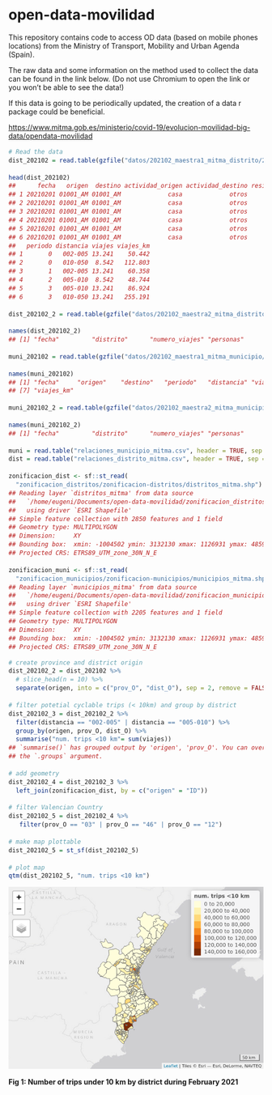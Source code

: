 open-data-movilidad
================

This repository contains code to access OD data (based on mobile phones
locations) from the Ministry of Transport, Mobility and Urban Agenda
(Spain).

The raw data and some information on the method used to collect the data
can be found in the link below. (Do not use Chromium to open the link or
you won’t be able to see the data!)

If this data is going to be periodically updated, the creation of a data r package could be beneficial.

<https://www.mitma.gob.es/ministerio/covid-19/evolucion-movilidad-big-data/opendata-movilidad>

``` r
# Read the data
dist_202102 = read.table(gzfile("datos/202102_maestra1_mitma_distrito/20210201_maestra_1_mitma_distrito.txt.gz"), header = TRUE, sep = "|")

head(dist_202102)
##      fecha   origen  destino actividad_origen actividad_destino residencia edad
## 1 20210201 01001_AM 01001_AM             casa             otros          1   NA
## 2 20210201 01001_AM 01001_AM             casa             otros          1   NA
## 3 20210201 01001_AM 01001_AM             casa             otros          1   NA
## 4 20210201 01001_AM 01001_AM             casa             otros          1   NA
## 5 20210201 01001_AM 01001_AM             casa             otros          1   NA
## 6 20210201 01001_AM 01001_AM             casa             otros          1   NA
##   periodo distancia viajes viajes_km
## 1       0   002-005 13.241    50.442
## 2       0   010-050  8.542   112.803
## 3       1   002-005 13.241    60.358
## 4       2   005-010  8.542    48.744
## 5       3   005-010 13.241    86.924
## 6       3   010-050 13.241   255.191

dist_202102_2 = read.table(gzfile("datos/202102_maestra2_mitma_distrito/20210201_maestra_2_mitma_distrito.txt.gz"), header = TRUE, sep = "|")

names(dist_202102_2)
## [1] "fecha"         "distrito"      "numero_viajes" "personas"

muni_202102 = read.table(gzfile("datos/202102_maestra1_mitma_municipio/20210201_maestra_1_mitma_municipio.txt.gz"), header = TRUE, sep = "|")

names(muni_202102)
## [1] "fecha"     "origen"    "destino"   "periodo"   "distancia" "viajes"   
## [7] "viajes_km"

muni_202102_2 = read.table(gzfile("datos/202102_maestra2_mitma_municipio/20210201_maestra_2_mitma_municipio.txt.gz"), header = TRUE, sep = "|")

names(muni_202102_2)
## [1] "fecha"         "distrito"      "numero_viajes" "personas"

muni = read.table("relaciones_municipio_mitma.csv", header = TRUE, sep = "|")
dist = read.table("relaciones_distrito_mitma.csv", header = TRUE, sep = "|")

zonificacion_dist <- sf::st_read(
  "zonificacion_distritos/zonificacion-distritos/distritos_mitma.shp")
## Reading layer `distritos_mitma' from data source 
##   `/home/eugeni/Documents/open-data-movilidad/zonificacion_distritos/zonificacion-distritos/distritos_mitma.shp' 
##   using driver `ESRI Shapefile'
## Simple feature collection with 2850 features and 1 field
## Geometry type: MULTIPOLYGON
## Dimension:     XY
## Bounding box:  xmin: -1004502 ymin: 3132130 xmax: 1126931 ymax: 4859240
## Projected CRS: ETRS89_UTM_zone_30N_N_E

zonificacion_muni <- sf::st_read(
  "zonificacion_municipios/zonificacion-municipios/municipios_mitma.shp")
## Reading layer `municipios_mitma' from data source 
##   `/home/eugeni/Documents/open-data-movilidad/zonificacion_municipios/zonificacion-municipios/municipios_mitma.shp' 
##   using driver `ESRI Shapefile'
## Simple feature collection with 2205 features and 1 field
## Geometry type: MULTIPOLYGON
## Dimension:     XY
## Bounding box:  xmin: -1004502 ymin: 3132130 xmax: 1126931 ymax: 4859240
## Projected CRS: ETRS89_UTM_zone_30N_N_E
```

``` r
# create province and district origin
dist_202102_2 = dist_202102 %>% 
  # slice_head(n = 10) %>%
  separate(origen, into = c("prov_O", "dist_O"), sep = 2, remove = FALSE)  

# filter potetial cyclable trips (< 10km) and group by district
dist_202102_3 = dist_202102_2 %>% 
  filter(distancia == "002-005" | distancia == "005-010") %>% 
  group_by(origen, prov_O, dist_O) %>% 
  summarise("num. trips <10 km"= sum(viajes))
## `summarise()` has grouped output by 'origen', 'prov_O'. You can override using
## the `.groups` argument.

# add geometry
dist_202102_4 = dist_202102_3 %>% 
  left_join(zonificacion_dist, by = c("origen" = "ID"))

# filter Valencian Country
dist_202102_5 = dist_202102_4 %>% 
   filter(prov_O == "03" | prov_O == "46" | prov_O == "12")

# make map plottable
dist_202102_5 = st_sf(dist_202102_5)

# plot map
qtm(dist_202102_5, "num. trips <10 km")
```

![](README_files/figure-gfm/unnamed-chunk-3-1.png)<!-- -->

**Fig 1: Number of trips under 10 km by district during February 2021**
